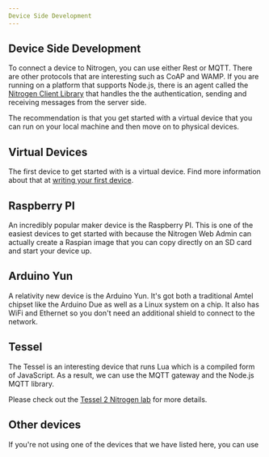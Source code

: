 ```yaml
---
Device Side Development
---
```


## Device Side Development

To connect a device to Nitrogen, you can use either Rest or MQTT. There are other protocols that are interesting such as CoAP and WAMP. If you are running on a platform that supports Node.js, there is an agent called the [Nitrogen Client Library](https://github.com/nitrogenjs/client) that handles the the authentication, sending and receiving messages from the server side. 

The recommendation is that you get started with a virtual device that you can run on your local machine and then move on to physical devices. 

## Virtual Devices

The first device to get started with is a virtual device. Find more information about that at [writing your first device](../guides/start/simpleLED.html). 

## Raspberry PI

An incredibly popular maker device is the Raspberry PI. This is one of the easiest devices to get started with because the Nitrogen Web Admin can actually create a Raspian image that you can copy directly on an SD card and start your device up. 

## Arduino Yun

A relativity new device is the Arduino Yun. It's got both a traditional Amtel chipset like the Arduino Due as well as a Linux system on a chip. It also has WiFi and Ethernet so you don't need an additional shield to connect to the network. 

## Tessel

The Tessel is an interesting device that runs Lua which is a compiled form of JavaScript. As a result, we can use the MQTT gateway and the Node.js MQTT library. 

Please check out the [Tessel 2 Nitrogen lab](https://github.com/joshholmes/tessel2nitrogen) for more details. 

## Other devices

If you're not using one of the devices that we have listed here, you can use 